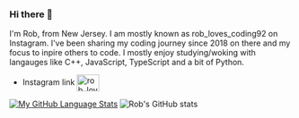 ### Hi there 👋

I'm Rob, from New Jersey. I am mostly known as rob_loves_coding92 on Instagram. I've been sharing my coding journey since 2018 on there and my focus to inpire others to code. I mostly enjoy studying/woking with langauges like C++, JavaScript, TypeScript and a bit of Python. 

 * Instagram link <a href="https://instagram.com/rob_loves_coding92" target="blank"><img align="center" src="https://raw.githubusercontent.com/rahuldkjain/github-profile-readme-generator/master/src/images/icons/Social/instagram.svg" alt="rob_loves_coding92" height="30" width="40" /></a>


[![My GitHub Language Stats](https://github-readme-stats.vercel.app/api/top-langs/?username=coding4life92&langs_count=5&theme=tokyonight)]() ![Rob's GitHub stats](https://github-readme-stats.vercel.app/api?username=coding4life92&theme=dark_icons=true)

